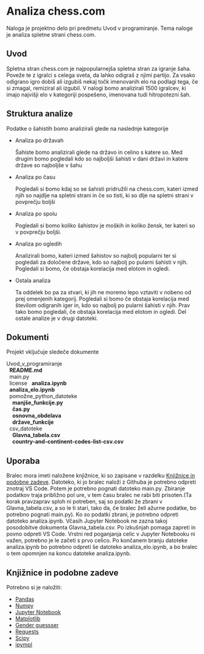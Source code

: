 # Analiza chess.com

Naloga je projektno delo pri predmetu Uvod v programiranje. Tema naloge je analiza spletne strani chess.com.
## Uvod
Spletna stran chess.com je najpopularnejša spletna stran za igranje šaha. Poveže te z igralci s celega sveta, da lahko odigraš z njimi partijo. Za vsako odigrano igro dobiš ali izgubiš nekaj točk imenovanih elo na podlagi tega, če si zmagal, remiziral ali izgubil. V nalogi bomo analizirali 1500 igralcev, ki imajo najvišji elo v kategoriji pospešeno, imenovana tudi hitropotezni šah. 

## Struktura analize
Podatke o šahistih bomo analizirali glede na naslednje kategorije
* Analiza po državah

   Šahiste bomo analizirali glede na državo in celino s katere so. Med drugim bomo pogledali kdo so najboljši šahisti v dani državi in katere države so najboljše v šahu
* Analiza po času

   Pogledali si bomo kdaj so se šahisti pridružili na chess.com, kateri izmed njih so najdlje na spletni strani in če so tisti, ki so dlje na spletni strani v povprečju boljši
* Analiza po spolu

   Pogledali si bomo koliko šahistov je moških in koliko žensk, ter kateri so v povprečju boljši.
* Analiza po ogledih

   Analizirali bomo, kateri izmed šahistov so najbolj popularni ter si pogledali za določene države, kdo so najbolj po pularni šahisti v njih. Pogledali si bomo, če obstaja korelacija med elotom in ogledi.
* Ostala analiza

   Ta oddelek bo pa za stvari, ki jih ne moremo lepo vztaviti v nobeno od prej omenjenih kategorij. Pogledali si bomo če obstaja korelacija med številom odigranih iger in, kdo so najbolj po pularni šahisti v njih. Prav tako bomo pogledali, če obstaja korelacija med elotom in ogledi. Del ostale analize je v drugi datoteki. 
## Dokumenti
Projekt vključuje sledeče dokumente

Uvod_v_programiranje
\
&nbsp;&nbsp;**README.md**\
&nbsp;&nbsp;main.py
\
&nbsp;&nbsp;license
&nbsp;&nbsp;**analiza.ipynb**
\
&nbsp;&nbsp;**analiza_elo.ipynb**
\
&nbsp;&nbsp;pomožne_python_datoteke
\
&nbsp;&nbsp;&nbsp;&nbsp;**manjše_funkcije.py**
\
&nbsp;&nbsp;&nbsp;&nbsp;**čas.py**
\
&nbsp;&nbsp;&nbsp;&nbsp;**osnovna_obdelava**
\
&nbsp;&nbsp;&nbsp;&nbsp;**države_funkcije**
\
&nbsp;&nbsp;csv_datoteke
\
&nbsp;&nbsp;&nbsp;&nbsp;**Glavna_tabela.csv**
\
&nbsp;&nbsp;&nbsp;&nbsp;**country-and-continent-codes-list-csv.csv**
## Uporaba
Bralec mora imeti naložene knjižnice, ki so zapisane v razdelku [Knjižnice in podobne zadeve](#knjižnice-in-podobne-zadeve). Datoteko, ki jo bralec naloži z Githuba je potrebno odpreti znotraj VS Code. Potem je potrebno pognati datoteko main.py. Zbiranje podatkov traja približno pol ure, v tem času bralec ne rabi biti prisoten.(Ta korak pravzaprav sploh ni potreben, saj so podatki že zbrani v Glavna_tabela.csv, a so le ti stari, tako da, če bralec želi ažurne podatke, bo potrebno pognati main.py). Ko so podatki zbrani, je potrebno odpreti datoteko analiza.ipynb. Včasih Jupyter Notebook ne zazna takoj posodobitve dokumenta Glavna_tabela.csv. Po izkušnjah pomaga zapreti in povno odpreti VS Code. Vrstni red poganjanja celic v Jupyter Notebooku ni važen, potrebno je le začeti s prvo celico. Po končanem branju datoteke analiza.ipynb bo potrebno odpreti še datoteko analiza_elo.ipynb, a bo bralec o tem opomnjen na koncu datoteke analiza.ipynb.
## Knjižnice in podobne zadeve
Potrebno si je naložiti:
* [Pandas](https://pandas.pydata.org/docs/getting_started/install.html)
* [Numpy](https://numpy.org/install/)
* [Jupyter Notebook](https://pypi.org/project/jupyter/)
* [Matplotlib](https://matplotlib.org/stable/install/index.html)
* [Gender guessser](https://matplotlib.org/stable/install/index.html)
* [Requests](https://pypi.org/project/requests/)
* [Scipy](https://scipy.org/install/)
* [ipympl](https://matplotlib.org/ipympl/)

